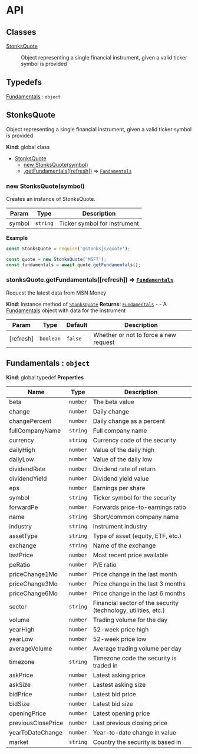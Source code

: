 # API

## Classes

<dl>
<dt><a href="#StonksQuote">StonksQuote</a></dt>
<dd><p>Object representing a single financial instrument, given a valid ticker symbol is provided</p>
</dd>
</dl>

## Typedefs

<dl>
<dt><a href="#Fundamentals">Fundamentals</a> : <code>object</code></dt>
<dd></dd>
</dl>

<a name="StonksQuote"></a>

## StonksQuote

Object representing a single financial instrument, given a valid ticker symbol is provided

**Kind**: global class

- [StonksQuote](#StonksQuote)
  - [new StonksQuote(symbol)](#new_StonksQuote_new)
  - [.getFundamentals([refresh])](#StonksQuote+getFundamentals) ⇒
    [<code>Fundamentals</code>](#Fundamentals)

<a name="new_StonksQuote_new"></a>

### new StonksQuote(symbol)

Creates an instance of StonksQuote.

| Param  | Type                | Description                  |
| ------ | ------------------- | ---------------------------- |
| symbol | <code>string</code> | Ticker symbol for instrument |

**Example**

```js
const StonksQuote = require('@stonksjs/quote');

const quote = new StonksQuote('MSFT');
const fundamentals = await quote.getFundamentals();
```

<a name="StonksQuote+getFundamentals"></a>

### stonksQuote.getFundamentals([refresh]) ⇒ [<code>Fundamentals</code>](#Fundamentals)

Request the latest data from MSN Money

**Kind**: instance method of [<code>StonksQuote</code>](#StonksQuote) **Returns**:
[<code>Fundamentals</code>](#Fundamentals) - - A [Fundamentals](#Fundamentals) object with data for
the instrument

| Param     | Type                 | Default            | Description                           |
| --------- | -------------------- | ------------------ | ------------------------------------- |
| [refresh] | <code>boolean</code> | <code>false</code> | Whether or not to force a new request |

<a name="Fundamentals"></a>

## Fundamentals : <code>object</code>

**Kind**: global typedef **Properties**

| Name               | Type                | Description                                                    |
| ------------------ | ------------------- | -------------------------------------------------------------- |
| beta               | <code>number</code> | The beta value                                                 |
| change             | <code>number</code> | Daily change                                                   |
| changePercent      | <code>number</code> | Daily change as a percent                                      |
| fullCompanyName    | <code>string</code> | Full company name                                              |
| currency           | <code>string</code> | Currency code of the security                                  |
| dailyHigh          | <code>number</code> | Value of the daily high                                        |
| dailyLow           | <code>number</code> | Value of the daily low                                         |
| dividendRate       | <code>number</code> | Dividend rate of return                                        |
| dividendYield      | <code>number</code> | Dividend yield value                                           |
| eps                | <code>number</code> | Earnings per share                                             |
| symbol             | <code>string</code> | Ticker symbol for the security                                 |
| forwardPe          | <code>number</code> | Forwards price-to-earnings ratio                               |
| name               | <code>string</code> | Short/common company name                                      |
| industry           | <code>string</code> | Instrument industry                                            |
| assetType          | <code>string</code> | Type of asset (equity, ETF, etc.)                              |
| exchange           | <code>string</code> | Name of the exchange                                           |
| lastPrice          | <code>number</code> | Most recent price available                                    |
| peRatio            | <code>number</code> | P/E ratio                                                      |
| priceChange1Mo     | <code>number</code> | Price change in the last month                                 |
| priceChange3Mo     | <code>number</code> | Price change in the last 3 months                              |
| priceChange6Mo     | <code>number</code> | Price change in the last 6 months                              |
| sector             | <code>string</code> | Financial sector of the security (technology, utilities, etc.) |
| volume             | <code>number</code> | Trading volume for the day                                     |
| yearHigh           | <code>number</code> | 52-week price high                                             |
| yearLow            | <code>number</code> | 52-week price low                                              |
| averageVolume      | <code>number</code> | Average trading volume per day                                 |
| timezone           | <code>string</code> | Timezone code the security is traded in                        |
| askPrice           | <code>number</code> | Latest asking price                                            |
| askSize            | <code>number</code> | Lastest asking size                                            |
| bidPrice           | <code>number</code> | Latest bid price                                               |
| bidSize            | <code>number</code> | Latest bid size                                                |
| openingPrice       | <code>number</code> | Latest opening price                                           |
| previousClosePrice | <code>number</code> | Last previous closing price                                    |
| yearToDateChange   | <code>number</code> | Year-to-date change in value                                   |
| market             | <code>string</code> | Country the security is based in                               |
